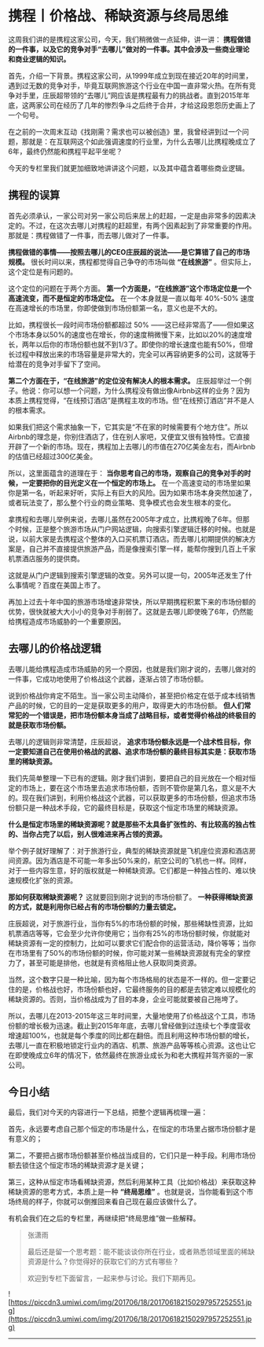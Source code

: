 # 携程丨价格战、稀缺资源与终局思维

这周我们讲的是携程这家公司，今天，我们稍微做一点延伸，讲一讲： **携程做错的一件事，以及它的竞争对手“去哪儿”做对的一件事。其中会涉及一些商业理论和商业逻辑的知识。**

首先，介绍一下背景。携程这家公司，从1999年成立到现在接近20年的时间里，遇到过无数的竞争对手，毕竟互联网旅游这个行业在中国一直非常火热。在所有竞争对手里，庄辰超带领的“去哪儿”网应该是携程最有力的挑战者。直到2015年年底，这两家公司在经历了几年的惨烈争斗之后终于合并，才给这段恩怨历史画上了一个句号。

在之前的一次周末互动《找刚需？需求也可以被创造》里，我曾经讲到过一个问题，那就是：在互联网这个如此强调速度的行业里，为什么去哪儿比携程晚成立了6年，最终仍然能和携程平起平坐呢？

今天的专栏里我们就更加细致地讲讲这个问题，以及其中蕴含着哪些商业逻辑。

## 携程的误算

首先必须承认，一家公司对另一家公司后来居上的赶超，一定是由非常多的因素决定的。不过，在这次去哪儿对携程的赶超里，有两个因素起到了非常重要的作用。那就是：携程做错了一件事，而去哪儿做对了一件事。

 **携程做错的事情——按照去哪儿的CEO庄辰超的说法——是它算错了自己的市场规模。** 很长时间以来，携程都觉得自己争夺的市场叫做 **“在线旅游”** 。但实际上，这个定位是有问题的。

这个定位的问题在于两个方面。 **第一个方面是，“在线旅游”这个市场定位是一个高速流变，而不是恒定的市场定位。** 在一个本身就是一直以每年 40%-50% 速度在高速增长的市场里，你即使做到市场份额第一名，意义也是不大的。

比如，携程很长一段时间市场份额都超过 50% ——这已经非常高了——但如果这个市场本身以50%的速度也在增长，你的速度稍微慢下来，比如以20%的速度增长，两年以后你的市场份额也就不到1/3了。即使你的增长速度也能有50%，但增长过程中释放出来的市场容量是非常大的，完全可以再容纳更多的公司，这就等于给潜在的竞争对手留下了空间。

 **第二个方面在于，“在线旅游”的定位没有解决人的根本需求。** 庄辰超举过一个例子。他说：你可以想一个问题，为什么携程没有做出像Airbnb这样的业务？因为本质上携程觉得，“在线预订酒店”是携程主攻的市场。但“在线预订酒店”并不是人的根本需求。

如果我们把这个需求抽象一下，它其实是“不在家的时候需要有个地方住”。所以Airbnb的理念是，你别住酒店了，住在别人家吧，又便宜又很有独特性。它直接开辟了一个新的市场。现在，携程加上去哪儿的市值在270亿美金左右，而Airbnb的估值已经超过300亿美金。

所以，这里面蕴含的道理在于： **当你思考自己的市场，观察自己的竞争对手的时候，一定要把你的目光定义在一个恒定的市场上。** 在一个高速变动的市场里如果你是第一名，听起来好听，实际上有巨大的风险。因为如果市场本身突然加速了，或者玩法变了，那么整个行业的商业策略、竞争模式也会发生根本的变化。

拿携程和去哪儿举例来说，去哪儿虽然在2005年才成立，比携程晚了6年。但那个时候，正是整个旅游市场从门户网站逻辑，向搜索引擎逻辑迁移的时候。也就是说，以前大家是去携程这个整体的入口买机票订酒店。而去哪儿初期提供的解决方案是，自己并不直接提供旅游产品，而是像搜索引擎一样，能帮你搜到几百上千家机票酒店服务的提供商。

这就是从门户逻辑到搜索引擎逻辑的改变。另外可以提一句，2005年还发生了什么事情呢？百度在美国上市了。

再加上过去十年中国的旅游市场增速非常快，所以早期携程积累下来的市场份额的优势，很快就被大大小小的竞争对手削弱了。这就是去哪儿即使晚了6年，仍然能给携程造成市场威胁的一个重要原因。

## 去哪儿的价格战逻辑

去哪儿能给携程造成市场威胁的另一个原因，也就是我们刚才说的，去哪儿做对的一件事，它成功地使用了价格战这个武器，逐渐占领了市场份额。

说到价格战你肯定不陌生。当一家公司主动降价，甚至把价格定在低于成本线销售产品的时候，它的目的一定是获取更多的用户，取得更大的市场份额。 **但人们常常犯的一个错误是，把市场份额本身当成了战略目标，或者觉得价格战的终极目的就是获取市场份额。**

去哪儿的逻辑则非常清楚，庄辰超说， **追求市场份额永远是一个战术性目标，你一定要知道自己在使用价格战的武器、追求市场份额的最终目标其实是：获取市场里的稀缺资源。**

我们先简单整理一下已有的逻辑。刚才我们讲到，要把自己的目光放在一个相对恒定的市场上，要在这个市场里去追求市场份额，否则不管你是第几名，意义是不大的。现在我们讲到，利用价格战这个武器，可以获取更多的市场份额，但追求市场份额只是一种战术手段，它的最终目标是，获取这个恒定市场里的稀缺资源。

 **什么是恒定市场里的稀缺资源呢？就是那些不太具备扩张性的、有比较高的独占性的、当你占完了以后，别人很难进来再占领的资源。**

举个例子就好理解了：对于旅游行业，典型的稀缺资源就是飞机座位资源和酒店房间资源。因为酒店是不可能一年多出50%来的，航空公司的飞机也一样。同样，对于一些内容生意，好的版权就是一种稀缺资源。它们都是一种独占性的、难以快速规模化扩张的资源。

 **那如何获取稀缺资源呢？** 这就要回到刚才说到的市场份额了。 **一种获得稀缺资源的方式，就是利用你已经占有的市场份额的力量去锁定。**  

庄辰超说，对于旅游行业，当你有5%的市场份额的时候，那些稀缺性资源，比如机票酒店等等，它会至少允许你使用它；当你有25%的市场份额时候，你就能对稀缺资源有一定的控制力，比如可以要求它们配合你的运营活动，降价等等；当你在市场里有了50%的市场份额的时候，你可能对某一些稀缺资源就有完全的掌控力了，甚至可能是排他，也就是有资格阻止他人获取同类资源。

当然，这个数字只是一种比喻，因为每个市场格局的状态是不一样的。但一定要记住的是，价格战也好，市场份额也好，它最终服务的目的都是去锁定难以规模化的稀缺资源的。否则，当价格战成为了目的本身，企业可能就要被自己拖垮了。

所以，去哪儿在2013-2015年这三年时间里，大量地使用了价格战这个工具，市场份额的增长极为迅速。截止到2015年年底，去哪儿曾经做到过连续七个季度营收增速超100%，也就是每个季度的同比都在翻倍。而且利用这种市场份额的增长，去哪儿一直在积极地锁定行业内的酒店、机票、旅游产品等等核心资源。这也让它在即使晚成立6年的情况下，依然最终在旅游业成长为和老大携程并驾齐驱的一家公司。

## 今日小结

最后，我们对今天的内容进行一下总结，把整个逻辑再梳理一遍：

首先，永远要考虑自己那个恒定的市场是什么，在恒定的市场里占据市场份额才是有意义的；

第二，不要把占据市场份额甚至价格战当成目的，它们只是一种手段。利用市场份额去锁住这个恒定市场的稀缺资源才是关键；

第三，这种从恒定市场看稀缺资源，然后利用某种工具（比如价格战）来获取这种稀缺资源的思考方式，本质上是一种 **“终局思维”** 。也就是说，当你能看到这个市场终局的样子，你就可以倒推回来看自己现在最应该做什么了。

有机会我们在之后的专栏里，再继续把“终局思维”做一些解释。

> 张潇雨
> 
> 最后还是留一个思考题：能不能谈谈你所在行业，或者熟悉领域里面的稀缺资源是什么？你觉得好的获取它们的方式有哪些？
> 
> 欢迎到专栏下面留言，一起来参与讨论。我们下期再见。

![https://piccdn3.umiwi.com/img/201706/18/201706182150297957252551.jpg](https://piccdn3.umiwi.com/img/201706/18/201706182150297957252551.jpg)

---
